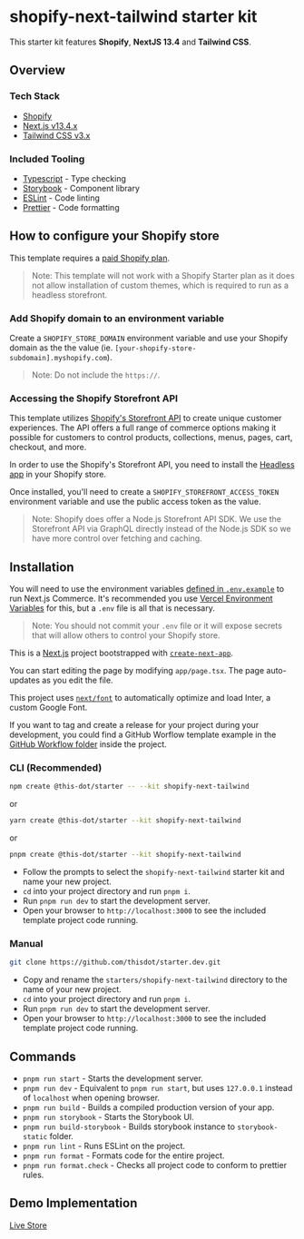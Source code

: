 # shopify-next-tailwind starter kit

This starter kit features **Shopify**, **NextJS 13.4** and **Tailwind CSS**.

## Overview

### Tech Stack

- [Shopify](https://shopify.dev/docs)
- [Next.js v13.4.x](https://nextjs.org)
- [Tailwind CSS v3.x](https://tailwindcss.com/)

### Included Tooling

- [Typescript](https://www.typescriptlang.org/) - Type checking
- [Storybook](https://storybook.js.org/) - Component library
- [ESLint](https://eslint.org/) - Code linting
- [Prettier](https://prettier.io/) - Code formatting

## How to configure your Shopify store

This template requires a [paid Shopify plan](https://www.shopify.com/pricing).

> Note: This template will not work with a Shopify Starter plan as it does not allow installation of custom themes, which is required to run as a headless storefront.

### Add Shopify domain to an environment variable

Create a `SHOPIFY_STORE_DOMAIN` environment variable and use your Shopify domain as the the value (ie. `[your-shopify-store-subdomain].myshopify.com`).

> Note: Do not include the `https://`.

### Accessing the Shopify Storefront API

This template utilizes [Shopify's Storefront API](https://shopify.dev/docs/api/storefront) to create unique customer experiences. The API offers a full range of commerce options making it possible for customers to control products, collections, menus, pages, cart, checkout, and more.

In order to use the Shopify's Storefront API, you need to install the [Headless app](https://apps.shopify.com/headless) in your Shopify store.

Once installed, you'll need to create a `SHOPIFY_STOREFRONT_ACCESS_TOKEN` environment variable and use the public access token as the value.

> Note: Shopify does offer a Node.js Storefront API SDK. We use the Storefront API via GraphQL directly instead of the Node.js SDK so we have more control over fetching and caching.

## Installation

You will need to use the environment variables [defined in `.env.example`](https://github.com/thisdot/starter.dev/blob/main/starters/shopify-next-tailwind/.env.example) to run Next.js Commerce. It's recommended you use [Vercel Environment Variables](https://vercel.com/docs/concepts/projects/environment-variables) for this, but a `.env` file is all that is necessary.

> Note: You should not commit your `.env` file or it will expose secrets that will allow others to control your Shopify store.

This is a [Next.js](https://nextjs.org/) project bootstrapped with [`create-next-app`](https://github.com/vercel/next.js/tree/canary/packages/create-next-app).

You can start editing the page by modifying `app/page.tsx`. The page auto-updates as you edit the file.

This project uses [`next/font`](https://nextjs.org/docs/basic-features/font-optimization) to automatically optimize and load Inter, a custom Google Font.

If you want to tag and create a release for your project during your development, you could find a GitHub Worflow template example in the [GitHub Workflow folder](https://github.com/thisdot/starter.dev/tree/main/starters/shopify-next-tailwind/.github/worflows) inside the project.

### CLI (Recommended)

```bash
npm create @this-dot/starter -- --kit shopify-next-tailwind
```

or

```bash
yarn create @this-dot/starter --kit shopify-next-tailwind
```

or

```bash
pnpm create @this-dot/starter --kit shopify-next-tailwind
```

- Follow the prompts to select the `shopify-next-tailwind` starter kit and name your new project.
- `cd` into your project directory and run `pnpm i`.
- Run `pnpm run dev` to start the development server.
- Open your browser to `http://localhost:3000` to see the included template project code running.

### Manual

```bash
git clone https://github.com/thisdot/starter.dev.git
```

- Copy and rename the `starters/shopify-next-tailwind` directory to the name of your new project.
- `cd` into your project directory and run `pnpm i`.
- Run `pnpm run dev` to start the development server.
- Open your browser to `http://localhost:3000` to see the included template project code running.

## Commands

- `pnpm run start` - Starts the development server.
- `pnpm run dev` - Equivalent to `pnpm run start`, but uses `127.0.0.1` instead of `localhost` when opening browser.
- `pnpm run build` - Builds a compiled production version of your app.
- `pnpm run storybook` - Starts the Storybook UI.
- `pnpm run build-storybook` - Builds storybook instance to `storybook-static` folder.
- `pnpm run lint` - Runs ESLint on the project.
- `pnpm run format` - Formats code for the entire project.
- `pnpm run format.check` - Checks all project code to conform to prettier rules.

## Demo Implementation

[Live Store](https://shopify-next-tailwind.starter.dev)
